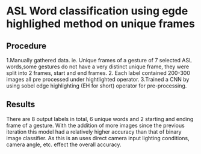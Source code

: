 # ASL Word classification using egde highlighed method on unique frames

## Procedure
1.Manually gathered data. ie. Unique frames of a gesture of 7 selected ASL words,some gestures do not have a very distinct unique frame, they were split into 2 frames, start and 
end frames.
2. Each label contained 200-300 images all pre processed under hightlighted operator. 
3.Trained a CNN by using sobel edge highlighting (EH for short) operator for pre-processing.

## Results
There are 8 output labels in total, 6 unique words and 2 starting and ending frame of a gesture. With the addition of more images since the previous iteration this model had a 
relatively higher accuracy than that of binary image classifier. As this is an uses direct camera input lighting conditions, camera angle, etc. effect the overall accuracy. 
